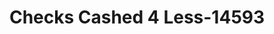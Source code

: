 ---
f_zip-code: 94590
f_state-code: CA
title: Checks Cashed 4 Less-14593
f_phone: 707-644-3086
f_city-only: Vallejo
f_address: 2120 Sonoma Blvd Vallejo
f_location-unique-id: '14593'
slug: checks-cashed-4-less-14593
updated-on: '2024-05-30T13:46:58.046Z'
created-on: '2024-05-30T13:36:59.803Z'
published-on: '2024-05-30T13:54:32.469Z'
f_city-state: cms/city/vallejo-ca.md
f_company: cms/company/checks-cashed-4-less.md
f_state: cms/state/california.md
layout: '[payday-loan].html'
tags: payday-loan
---